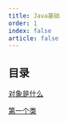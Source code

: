 ```yaml
---
title: Java基础
order: 1
index: false
article: false
---
```

## 目录
[对象是什么](什么是对象.md)

[第一个类](第一个Java类.md)
